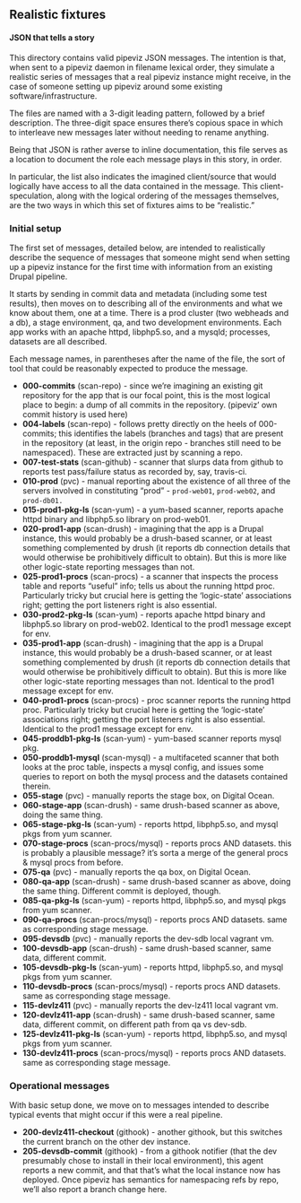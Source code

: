## Realistic fixtures
#### JSON that tells a story

This directory contains valid pipeviz JSON messages. The intention is that, when sent to a pipeviz daemon in filename lexical order, they simulate a realistic series of messages that a real pipeviz instance might receive, in the case of someone setting up pipeviz around some existing software/infrastructure.

The files are named with a 3-digit leading pattern, followed by a brief description. The three-digit space ensures there’s copious space in which to interleave new messages later without needing to rename anything.

Being that JSON is rather averse to inline documentation, this file serves as a location to document the role each message plays in this story, in order.

In particular, the list also indicates the imagined client/source that would logically have access to all the data contained in the message. This client-speculation, along with the logical ordering of the messages themselves, are the two ways in which this set of fixtures aims to be “realistic.”

### Initial setup

The first set of messages, detailed below, are intended to realistically describe the sequence of messages that someone might send when setting up a pipeviz instance for the first time with information from an existing Drupal pipeline.

It starts by sending in commit data and metadata (including some test results), then moves on to describing all of the environments and what we know about them, one at a time. There is a prod cluster (two webheads and a db), a stage environment, qa, and two development environments. Each app works with an apache httpd, libphp5.so, and a mysqld; processes, datasets are all described.

Each message names, in parentheses after the name of the file, the sort of tool that could be reasonably expected to produce the message.

* **000-commits** (scan-repo) - since we’re imagining an existing git repository for the app that is our focal point, this is the most logical place to begin: a dump of all commits in the repository. (pipeviz’ own commit history is used here)
* **004-labels** (scan-repo) - follows pretty directly on the heels of 000-commits; this identifies the labels (branches and tags) that are present in the repository (at least, in the origin repo - branches still need to be namespaced). These are extracted just by scanning a repo.
* **007-test-stats** (scan-github) - scanner that slurps data from github to reports test pass/failure status as recorded by, say, travis-ci.
* **010-prod** (pvc) - manual reporting about the existence of all three of the servers involved in constituting “prod” - `prod-web01`, `prod-web02`, and `prod-db01.`
* **015-prod1-pkg-ls** (scan-yum) - a yum-based scanner, reports apache httpd binary and libphp5.so library on prod-web01.
* **020-prod1-app** (scan-drush) - imagining that the app is a Drupal instance, this would probably be a drush-based scanner, or at least something complemented by drush (it reports db connection details that would otherwise be prohibitively difficult to obtain). But this is more like other logic-state reporting messages than not.
* **025-prod1-procs** (scan-procs) - a scanner that inspects the process table and reports “useful” info; tells us about the running httpd proc. Particularly tricky but crucial here is getting the ‘logic-state’ associations right; getting the port listeners right is also essential.
* **030-prod2-pkg-ls** (scan-yum) - reports apache httpd binary and libphp5.so library on prod-web02. Identical to the prod1 message except for env.
* **035-prod1-app** (scan-drush) - imagining that the app is a Drupal instance, this would probably be a drush-based scanner, or at least something complemented by drush (it reports db connection details that would otherwise be prohibitively difficult to obtain). But this is more like other logic-state reporting messages than not. Identical to the prod1 message except for env.
* **040-prod1-procs** (scan-procs) - proc scanner reports the running httpd proc. Particularly tricky but crucial here is getting the ‘logic-state’ associations right; getting the port listeners right is also essential. Identical to the prod1 message except for env.
* **045-proddb1-pkg-ls** (scan-yum) - yum-based scanner reports mysql pkg.
* **050-proddb1-mysql** (scan-mysql) - a multifaceted scanner that both looks at the proc table, inspects a mysql config, and issues some queries to report on both the mysql process and the datasets contained therein.
* **055-stage** (pvc) - manually reports the stage box, on Digital Ocean.
* **060-stage-app** (scan-drush) - same drush-based scanner as above, doing the same thing.
* **065-stage-pkg-ls** (scan-yum) - reports httpd, libphp5.so, and mysql pkgs from yum scanner.
* **070-stage-procs** (scan-procs/mysql) - reports procs AND datasets. this is probably a plausible message? it’s sorta a merge of the general procs & mysql procs from before.
* **075-qa** (pvc) - manually reports the qa box, on Digital Ocean.
* **080-qa-app** (scan-drush) - same drush-based scanner as above, doing the same thing. Different commit is deployed, though.
* **085-qa-pkg-ls** (scan-yum) - reports httpd, libphp5.so, and mysql pkgs from yum scanner.
* **090-qa-procs** (scan-procs/mysql) - reports procs AND datasets. same as corresponding stage message.
* **095-devsdb** (pvc) - manually reports the dev-sdb local vagrant vm.
* **100-devsdb-app** (scan-drush) - same drush-based scanner, same data, different commit.
* **105-devsdb-pkg-ls** (scan-yum) - reports httpd, libphp5.so, and mysql pkgs from yum scanner.
* **110-devsdb-procs** (scan-procs/mysql) - reports procs AND datasets. same as corresponding stage message.
* **115-devlz411** (pvc) - manually reports the dev-lz411 local vagrant vm.
* **120-devlz411-app** (scan-drush) - same drush-based scanner, same data, different commit, on different path from qa vs dev-sdb.
* **125-devlz411-pkg-ls** (scan-yum) - reports httpd, libphp5.so, and mysql pkgs from yum scanner.
* **130-devlz411-procs** (scan-procs/mysql) - reports procs AND datasets. same as corresponding stage message.

### Operational messages

With basic setup done, we move on to messages intended to describe typical events that might occur if this were a real pipeline.

* **200-devlz411-checkout** (githook) - another githook, but this switches the current branch on the other dev instance.
* **205-devsdb-commit** (githook) - from a githook notifier (that the dev presumably chose to install in their local environment), this agent reports a new commit, and that that’s what the local instance now has deployed. Once pipeviz has semantics for namespacing refs by repo, we’ll also report a branch change here.
